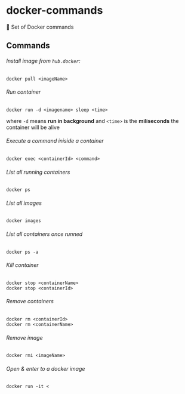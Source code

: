 # docker-commands
🐳  Set of Docker commands

## Commands

###### Install image from `hub.docker`:

```
docker pull <imageName> 
```

###### Run container 

```
docker run -d <imagename> sleep <time>
```

where `-d` means **run in background** and `<time>` is the **miliseconds** the container will be alive

###### Execute a command iniside a container
```
docker exec <containerId> <command>
```

###### List all running containers 

```
docker ps
```

###### List all images 

```
docker images
```

###### List all containers once runned

```
docker ps -a
```

###### Kill container

```
docker stop <containerName>
docker stop <containerId>
```
###### Remove containers

```
docker rm <containerId>
docker rm <containerName>
```

###### Remove image
```
docker rmi <imageName>
```

###### Open & enter to a docker image

```
docker run -it <
```
